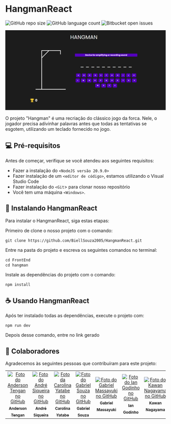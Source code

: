 # HangmanReact

![GitHub repo size](https://img.shields.io/github/repo-size/BiellSouza2005/HangmanReact?style=for-the-badge)
![GitHub language count](https://img.shields.io/github/languages/count/BiellSouza2005/HangmanReact?style=for-the-badge)
![Bitbucket open issues](https://img.shields.io/github/issues/BiellSouza2005/HangmanReact?style=for-the-badge)

<img src="Front-End/hangman/public/imagens/hangman.png" alt="imagem do jogo" />

<p>O projeto "Hangman" é uma recriação do clássico jogo da forca. Nele, o jogador precisa adivinhar palavras antes que todas as tentativas se esgotem, utilizando um teclado fornecido no jogo.</p>

## 💻 Pré-requisitos

Antes de começar, verifique se você atendeu aos seguintes requisitos:

- Fazer a instalação do `<NodeJS versão 20.9.0>`
- Fazer instalação de um `<editor de código>`, estamos utilizando o Visual Studio Code
- Fazer instalação do `<Git`> para clonar nosso repositório
- Você tem uma máquina `<Windows>`.

## 🚀 Instalando HangmanReact

Para instalar o HangmanReact, siga estas etapas:

Primeiro de clone o nosso projeto com o comando:
```
git clone https://github.com/BiellSouza2005/HangmanReact.git
```
Entre na pasta do projeto e escreva os seguintes comandos no terminal:
```
cd FrontEnd
cd hangman
```
Instale as dependências do projeto com o comando:
```
npm install
```
## ☕ Usando HangmanReact

Após ter instalado todas as dependências, execute o projeto com:
```
npm run dev
```
Depois desse comando, entre no link gerado

## 🤝 Colaboradores

Agradecemos às seguintes pessoas que contribuíram para este projeto:

<table>
  <tr>
    <td align="center">
      <a href="https://github.com/andersonTengan" title="GitHub do Anderson Tengan">
        <img src="https://github.com/andersonTengan.png" width="100px;" alt="Foto do Anderson Tengan no GitHub"/><br>
        <sub>
          <b>Anderson Tengan</b>
        </sub>
      </a>
    </td>
    <td align="center">
      <a href="https://github.com/siq-andre" title="GitHub do André Siqueira">
        <img src="https://github.com/siq-andre.png" width="100px;" alt="Foto do André Siqueira no GitHub"/><br>
        <sub>
          <b>André Siqueira</b>
        </sub>
      </a>
    </td>
    <td align="center">
      <a href="https://github.com/carolinayatabe" title="GitHub da Carolina Yatabe">
        <img src="https://github.com/carolinayatabe.png" width="100px;" alt="Foto da Carolina Yatabe no GitHub"/><br>
        <sub>
          <b>Carolina Yatabe</b>
        </sub>
      </a>
    </td>
    <td align="center">
      <a href="https://github.com/biellSouza2005" title="GitHub do Gabriel Souza">
        <img src="https://github.com/biellSouza2005.png" width="100px;" alt="Foto do Gabriel Souza no GitHub"/><br>
        <sub>
          <b>Gabriel Souza</b>
        </sub>
      </a>
    </td>
    <td align="center">
      <a href="https://github.com/massayukiotaki" title="GitHub do Gabriel Massayuki">
        <img src="https://github.com/massayukiotaki.png" width="100px;" alt="Foto do Gabriel Massayuki no GitHub"/><br>
        <sub>
          <b>Gabriel Massayuki</b>
        </sub>
      </a>
    </td>
    <td align="center">
      <a href="https://github.com/iangodinho" title="GitHub do Ian Godinho">
        <img src="https://github.com/iangodinho.png" width="100px;" alt="Foto do Ian Godinho no GitHub"/><br>
        <sub>
          <b>Ian Godinho</b>
        </sub>
      </a>
    </td>
    <td align="center">
      <a href="https://github.com/KMNagayama" title="GitHub do Kawan Nagayama">
        <img src="https://github.com/KMNagayama.png" width="100px;" alt="Foto do Kawan Nagayama no GitHub"/><br>
        <sub>
          <b>Kawan Nagayama</b>
        </sub>
      </a>
    </td>
    <td align="center">
      <a href="https://github.com/KevinSuzuki" title="GitHub do Kevin Suzuki">
        <img src="https://github.com/KevinSuzuki.png" width="100px;" alt="Foto do Kevin Suzuki no GitHub"/><br>
        <sub>
          <b>Kevin Suzuki</b>
        </sub>
      </a>
    </td>
  </tr>
</table>



